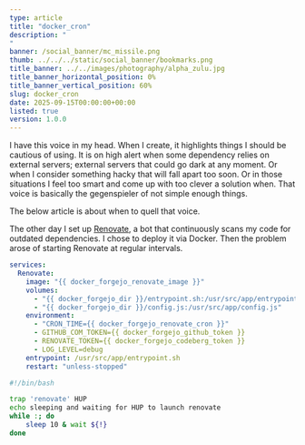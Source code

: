 ```yaml
---
type: article
title: "docker_cron"
description: "
"
banner: /social_banner/mc_missile.png
thumb: ../../../static/social_banner/bookmarks.png
title_banner: ../../images/photography/alpha_zulu.jpg
title_banner_horizontal_position: 0%
title_banner_vertical_position: 60%
slug: docker_cron
date: 2025-09-15T00:00:00+00:00
listed: true
version: 1.0.0
---
```


I have this voice in my head.
When I create, it highlights things I should be cautious of using.
It is on high alert when some dependency relies on external servers;
external servers that could go dark at any moment.
Or when I consider something hacky that will fall apart too soon.
Or in those situations I feel too smart and come up with too clever a solution when.
That voice is basically the gegenspieler of not simple enough things.

The below article is about when to quell that voice.

The other day I set up [Renovate](https://docs.renovatebot.com), a bot that continuously scans my code for outdated dependencies.
I chose to deploy it via Docker.
Then the problem arose of starting Renovate at regular intervals.

```yaml
services:
  Renovate:
    image: "{{ docker_forgejo_renovate_image }}"
    volumes:
      - "{{ docker_forgejo_dir }}/entrypoint.sh:/usr/src/app/entrypoint.sh"
      - "{{ docker_forgejo_dir }}/config.js:/usr/src/app/config.js"
    environment:
      - "CRON_TIME={{ docker_forgejo_renovate_cron }}"
      - GITHUB_COM_TOKEN={{ docker_forgejo_github_token }}
      - RENOVATE_TOKEN={{ docker_forgejo_codeberg_token }}
      - LOG_LEVEL=debug
    entrypoint: /usr/src/app/entrypoint.sh
    restart: "unless-stopped"
```

```bash
#!/bin/bash

trap 'renovate' HUP
echo sleeping and waiting for HUP to launch renovate
while :; do
    sleep 10 & wait ${!}
done
```
